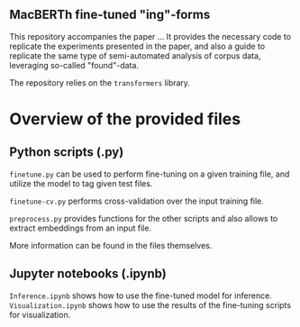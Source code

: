 MacBERTh fine-tuned "ing"-forms
---

This repository accompanies the paper ... 
It provides the necessary code to replicate the experiments presented in the paper, and also a guide to replicate the same type of semi-automated analysis of corpus data, leveraging so-called "found"-data.

The repository relies on the `transformers` library.

# Overview of the provided files

## Python scripts (.py)
`finetune.py` can be used to perform fine-tuning on a given training file, and utilize the model to tag given test files. 

`finetune-cv.py` performs cross-validation over the input training file.

`preprocess.py` provides functions for the other scripts and also allows to extract embeddings from an input file.

More information can be found in the files themselves.

## Jupyter notebooks (.ipynb)

`Inference.ipynb` shows how to use the fine-tuned model for inference.
`Visualization.ipynb` shows how to use the results of the fine-tuning scripts for visualization.